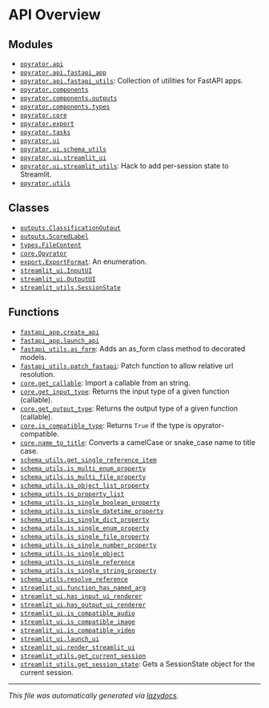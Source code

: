 <!-- markdownlint-disable -->

# API Overview

## Modules

- [`opyrator.api`](./opyrator.api.md#module-opyratorapi)
- [`opyrator.api.fastapi_app`](./opyrator.api.fastapi_app.md#module-opyratorapifastapi_app)
- [`opyrator.api.fastapi_utils`](./opyrator.api.fastapi_utils.md#module-opyratorapifastapi_utils): Collection of utilities for FastAPI apps.
- [`opyrator.components`](./opyrator.components.md#module-opyratorcomponents)
- [`opyrator.components.outputs`](./opyrator.components.outputs.md#module-opyratorcomponentsoutputs)
- [`opyrator.components.types`](./opyrator.components.types.md#module-opyratorcomponentstypes)
- [`opyrator.core`](./opyrator.core.md#module-opyratorcore)
- [`opyrator.export`](./opyrator.export.md#module-opyratorexport)
- [`opyrator.tasks`](./opyrator.tasks.md#module-opyratortasks)
- [`opyrator.ui`](./opyrator.ui.md#module-opyratorui)
- [`opyrator.ui.schema_utils`](./opyrator.ui.schema_utils.md#module-opyratoruischema_utils)
- [`opyrator.ui.streamlit_ui`](./opyrator.ui.streamlit_ui.md#module-opyratoruistreamlit_ui)
- [`opyrator.ui.streamlit_utils`](./opyrator.ui.streamlit_utils.md#module-opyratoruistreamlit_utils): Hack to add per-session state to Streamlit.
- [`opyrator.utils`](./opyrator.utils.md#module-opyratorutils)

## Classes

- [`outputs.ClassificationOutput`](./opyrator.components.outputs.md#class-classificationoutput)
- [`outputs.ScoredLabel`](./opyrator.components.outputs.md#class-scoredlabel)
- [`types.FileContent`](./opyrator.components.types.md#class-filecontent)
- [`core.Opyrator`](./opyrator.core.md#class-opyrator)
- [`export.ExportFormat`](./opyrator.export.md#class-exportformat): An enumeration.
- [`streamlit_ui.InputUI`](./opyrator.ui.streamlit_ui.md#class-inputui)
- [`streamlit_ui.OutputUI`](./opyrator.ui.streamlit_ui.md#class-outputui)
- [`streamlit_utils.SessionState`](./opyrator.ui.streamlit_utils.md#class-sessionstate)

## Functions

- [`fastapi_app.create_api`](./opyrator.api.fastapi_app.md#function-create_api)
- [`fastapi_app.launch_api`](./opyrator.api.fastapi_app.md#function-launch_api)
- [`fastapi_utils.as_form`](./opyrator.api.fastapi_utils.md#function-as_form): Adds an as_form class method to decorated models.
- [`fastapi_utils.patch_fastapi`](./opyrator.api.fastapi_utils.md#function-patch_fastapi): Patch function to allow relative url resolution.
- [`core.get_callable`](./opyrator.core.md#function-get_callable): Import a callable from an string.
- [`core.get_input_type`](./opyrator.core.md#function-get_input_type): Returns the input type of a given function (callable).
- [`core.get_output_type`](./opyrator.core.md#function-get_output_type): Returns the output type of a given function (callable).
- [`core.is_compatible_type`](./opyrator.core.md#function-is_compatible_type): Returns `True` if the type is opyrator-compatible.
- [`core.name_to_title`](./opyrator.core.md#function-name_to_title): Converts a camelCase or snake_case name to title case.
- [`schema_utils.get_single_reference_item`](./opyrator.ui.schema_utils.md#function-get_single_reference_item)
- [`schema_utils.is_multi_enum_property`](./opyrator.ui.schema_utils.md#function-is_multi_enum_property)
- [`schema_utils.is_multi_file_property`](./opyrator.ui.schema_utils.md#function-is_multi_file_property)
- [`schema_utils.is_object_list_property`](./opyrator.ui.schema_utils.md#function-is_object_list_property)
- [`schema_utils.is_property_list`](./opyrator.ui.schema_utils.md#function-is_property_list)
- [`schema_utils.is_single_boolean_property`](./opyrator.ui.schema_utils.md#function-is_single_boolean_property)
- [`schema_utils.is_single_datetime_property`](./opyrator.ui.schema_utils.md#function-is_single_datetime_property)
- [`schema_utils.is_single_dict_property`](./opyrator.ui.schema_utils.md#function-is_single_dict_property)
- [`schema_utils.is_single_enum_property`](./opyrator.ui.schema_utils.md#function-is_single_enum_property)
- [`schema_utils.is_single_file_property`](./opyrator.ui.schema_utils.md#function-is_single_file_property)
- [`schema_utils.is_single_number_property`](./opyrator.ui.schema_utils.md#function-is_single_number_property)
- [`schema_utils.is_single_object`](./opyrator.ui.schema_utils.md#function-is_single_object)
- [`schema_utils.is_single_reference`](./opyrator.ui.schema_utils.md#function-is_single_reference)
- [`schema_utils.is_single_string_property`](./opyrator.ui.schema_utils.md#function-is_single_string_property)
- [`schema_utils.resolve_reference`](./opyrator.ui.schema_utils.md#function-resolve_reference)
- [`streamlit_ui.function_has_named_arg`](./opyrator.ui.streamlit_ui.md#function-function_has_named_arg)
- [`streamlit_ui.has_input_ui_renderer`](./opyrator.ui.streamlit_ui.md#function-has_input_ui_renderer)
- [`streamlit_ui.has_output_ui_renderer`](./opyrator.ui.streamlit_ui.md#function-has_output_ui_renderer)
- [`streamlit_ui.is_compatible_audio`](./opyrator.ui.streamlit_ui.md#function-is_compatible_audio)
- [`streamlit_ui.is_compatible_image`](./opyrator.ui.streamlit_ui.md#function-is_compatible_image)
- [`streamlit_ui.is_compatible_video`](./opyrator.ui.streamlit_ui.md#function-is_compatible_video)
- [`streamlit_ui.launch_ui`](./opyrator.ui.streamlit_ui.md#function-launch_ui)
- [`streamlit_ui.render_streamlit_ui`](./opyrator.ui.streamlit_ui.md#function-render_streamlit_ui)
- [`streamlit_utils.get_current_session`](./opyrator.ui.streamlit_utils.md#function-get_current_session)
- [`streamlit_utils.get_session_state`](./opyrator.ui.streamlit_utils.md#function-get_session_state): Gets a SessionState object for the current session.


---

_This file was automatically generated via [lazydocs](https://github.com/ai-chain/lazydocs)._
